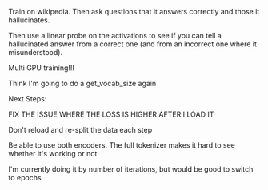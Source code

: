 Train on wikipedia. Then ask questions that it answers correctly and those it hallucinates. 

Then use a linear probe on the activations to see if you can tell a hallucinated answer from a correct one (and from an incorrect one where it misunderstood).

Multi GPU training!!!

Think I'm going to do a get_vocab_size again

Next Steps:

FIX THE ISSUE WHERE THE LOSS IS HIGHER AFTER I LOAD IT

Don't reload and re-split the data each step

Be able to use both encoders. The full tokenizer makes it hard to see whether it's working or not

I'm currently doing it by number of iterations, but would be good to switch to epochs
